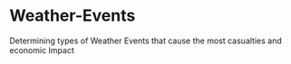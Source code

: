 # Weather-Events
Determining types of Weather Events that cause the most casualties and economic Impact
